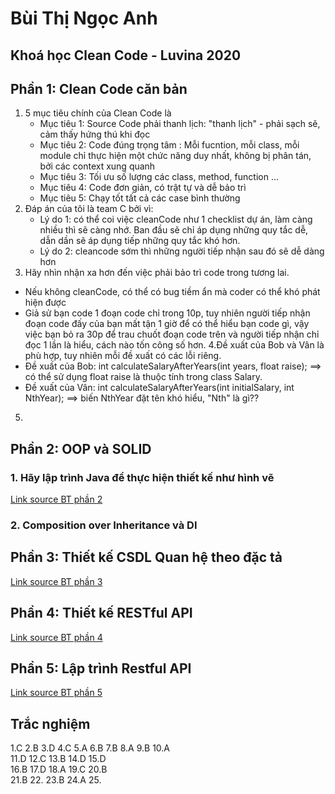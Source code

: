 # Bùi Thị Ngọc Anh
## Khoá học Clean Code - Luvina 2020


## Phần 1: Clean Code căn bản
1. 5 mục tiêu chính của Clean Code là
   - Mục tiêu 1: Source Code phải thanh lịch: "thanh lịch" - phải sạch sẽ, cảm thấy hứng thú khi đọc
   - Mục tiêu 2: Code đúng trọng tâm : Mỗi fucntion, mỗi class, mỗi module chỉ thực hiện một chức năng duy nhất, không bị phân tán, bởi các context xung quanh
   - Mục tiêu 3: Tối ưu số lượng các class, method, function ...
   - Mục tiêu 4: Code đơn giản, có trật tự và dễ bảo trì
   - Mục tiêu 5: Chạy tốt tất cả các case bình thường
2. Đáp án của tôi là team C bởi vì:
   - Lý do 1: có thể coi việc cleanCode như 1 checklist dự án, làm càng nhiều thì sẽ càng nhớ. Ban đầu sẽ chỉ áp dụng những quy tắc dễ, dẫn dần sẽ áp dụng tiếp những quy tắc khó hơn.
   - Lý do 2: cleancode sớm thì những người tiếp nhận sau đó sẽ dễ dàng hơn
3. Hãy nhìn nhận xa hơn đến việc phải bảo trì code trong tương lai.
- Nếu không cleanCode, có thể có bug tiềm ẩn mà coder có thể khó phát hiện được
- Giả sử bạn code 1 đoạn code chỉ trong 10p, tuy nhiên người tiếp nhận đoạn code đấy của bạn mất tận 1 giờ để có thể hiểu bạn code gì,
vậy việc bạn bỏ ra 30p để trau chuốt đoạn code trên và người tiếp nhận chỉ đọc 1 lần là hiểu, cách nào tốn công số hơn.
4.Đề xuất của Bob và Vân là phù hợp, tuy nhiên mỗi đề xuất có các lỗi riêng.
- Đề xuất của Bob: int calculateSalaryAfterYears(int years, float raise);
==> có thể sử dụng float raise là thuộc tính trong class Salary.
- Đề xuất của Vân: int calculateSalaryAfterYears(int initialSalary, int NthYear);
==> biến NthYear đặt tên khó hiểu, "Nth" là gì??
5.

## Phần 2: OOP và SOLID
### 1. Hãy lập trình Java để thực hiện thiết kế như hình vẽ
[Link source BT phần 2](https://github.com/ngocanhbk/CleanCodeHomework/tree/master/FinalProjects/Phan%202)

### 2. Composition over Inheritance và DI

## Phần 3: Thiết kế CSDL Quan hệ theo đặc tả
[Link source BT phần 3](https://github.com/ngocanhbk/CleanCodeHomework/tree/master/FinalProjects/Phan%203)

## Phần 4: Thiết kế RESTful API
[Link source BT phần 4](https://github.com/ngocanhbk/CleanCodeHomework/tree/master/FinalProjects/Phan%204/Excercise4)

## Phần 5: Lập trình Restful API
[Link source BT phần 5](https://github.com/ngocanhbk/CleanCodeHomework/tree/master/FinalProjects/Phan%205/Excercise5)

## Trắc nghiệm
1.C		2.B		3.D		4.C		5.A	
6.B		7.B		8.A		9.B		10.A	
11.D	12.C	13.B	14.D	15.D	
16.B	17.D	18.A	19.C	20.B	
21.B	22.		23.B	24.A	25.	

